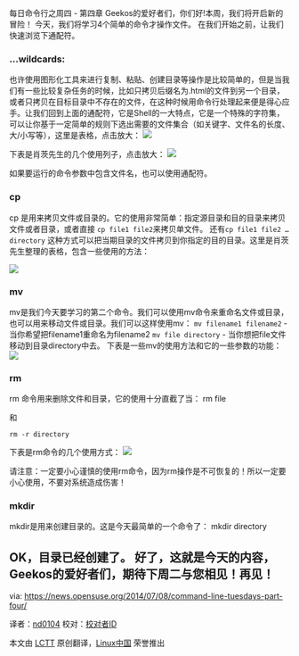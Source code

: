 每日命令行之周四 - 第四章
Geekos的爱好者们，你们好!本周，我们将开启新的冒险！
今天，我们将学习4个简单的命令才操作文件。
在我们开始之前，让我们快速浏览下通配符。
### …wildcards: ###


也许使用图形化工具来进行复制、粘贴、创建目录等操作是比较简单的，但是当我们有一些比较复杂任务的时候，比如只拷贝后缀名为.html的文件到另一个目录，或者只拷贝在目标目录中不存在的文件，在这种时候用命令行处理起来便是得心应手。让我们回到上面的通配符，它是Shell的一大特点，它是一个特殊的字符集，可以让你基于一定简单的规则下选出需要的文件集合（如关键字、文件名的长度、大/小写等），这里是表格，点击放大：
![](https://news.opensuse.org/wp-content/uploads/2014/07/Screenshot-08.-07.-2014-125946.png)
 
下表是肖茨先生的几个使用列子，点击放大：
![](https://news.opensuse.org/wp-content/uploads/2014/07/Screenshot-08.-07.-2014-125959.png)

如果要运行的命令参数中包含文件名，也可以使用通配符。
### cp ###

cp 是用来拷贝文件或目录的。它的使用非常简单：指定源目录和目的目录来拷贝文件或者目录，或者直接 `cp file1 file2`来拷贝单文件。
还有`cp file1 file2 … directory` 这种方式可以把当期目录的文件拷贝到你指定的目的目录。这里是肖茨先生整理的表格，包含一些使用的方法：

![](https://news.opensuse.org/wp-content/uploads/2014/07/Screenshot-08.-07.-2014-134248.png)

### mv ###

mv是我们今天要学习的第二个命令。我们可以使用mv命令来重命名文件或目录，也可以用来移动文件或目录。我们可以这样使用mv：
`mv filename1 filename2` - 当你希望把filename1重命名为filename2
`mv file directory` - 当你想把file文件移动到目录directory中去。
下表是一些mv的使用方法和它的一些参数的功能：
![](https://news.opensuse.org/wp-content/uploads/2014/07/Screenshot-08.-07.-2014-133515.png)

### rm ###

rm 命令用来删除文件和目录，它的使用十分直截了当：
    rm file

和

    rm -r directory

下表是rm命令的几个使用方式：
![](https://news.opensuse.org/wp-content/uploads/2014/07/Screenshot-08.-07.-2014-133529.png)

请注意：一定要小心谨慎的使用rm命令，因为rm操作是不可恢复的！所以一定要小心使用，不要对系统造成伤害！
### mkdir ###

mkdir是用来创建目录的。这是今天最简单的一个命令了：
    mkdir directory

OK，目录已经创建了。
好了，这就是今天的内容，Geekos的爱好者们，期待下周二与您相见！再见！
--------------------------------------------------------------------------------

via: https://news.opensuse.org/2014/07/08/command-line-tuesdays-part-four/

译者：[nd0104](https://github.com/nd0104) 校对：[校对者ID](https://github.com/校对者ID)

本文由 [LCTT](https://github.com/LCTT/TranslateProject) 原创翻译，[Linux中国](http://linux.cn/) 荣誉推出